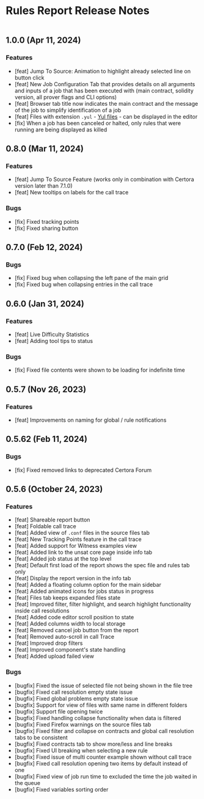 Rules Report Release Notes
=============

```{contents}
```

1.0.0 (Apr 11, 2024)
---------------------------

### Features

- [feat] Jump To Source: Animation to highlight already selected line on button click
- [feat] New Job Configuration Tab that provides details on all arguments and inputs of a job that has been executed with (main contract, solidity version, all prover flags and CLI options)
- [feat] Browser tab title now indicates the main contract and the message of the job to simplify identification of a job
- [feat] Files with extension `.yul` - [Yul files](https://docs.soliditylang.org/en/latest/yul.html) - can be displayed in the editor
- [fix] When a job has been canceled or halted, only rules that were running are being displayed as killed 
  
0.8.0 (Mar 11, 2024)
---------------------------

### Features

- [feat] Jump To Source Feature (works only in combination with Certora version later than 7.1.0)
- [feat] New tooltips on labels for the call trace

### Bugs

- [fix] Fixed tracking points
- [fix] Fixed sharing button


0.7.0 (Feb 12, 2024)
---------------------------

### Bugs

- [fix] Fixed bug when collapsing the left pane of the main grid
- [fix] Fixed bug when collapsing entries in the call trace


0.6.0 (Jan 31, 2024)
---------------------------

### Features

- [feat] Live Difficulty Statistics
- [feat] Adding tool tips to status

### Bugs

- [fix] Fixed file contents were shown to be loading for indefinite time


0.5.7 (Nov 26, 2023)
---------------------------

### Features

- [feat] Improvements on naming for global / rule notifications

0.5.62 (Feb 11, 2024)
---------------------------

### Bugs

- [fix] Fixed removed links to deprecated Certora Forum


0.5.6 (October 24, 2023)
---------------------------

### Features

- [feat] Shareable report button
- [feat] Foldable call trace
- [feat] Added view of `.conf` files in the source files tab
- [feat] New Tracking Points feature in the call trace
- [feat] Added support for Witness examples view
- [feat] Added link to the unsat core page inside info tab
- [feat] Added job status at the top level
- [feat] Default first load of the report shows the spec file and rules tab only
- [feat] Display the report version in the info tab
- [feat] Added a floating column option for the main sidebar
- [feat] Added animated icons for jobs status in progress
- [feat] Files tab keeps expanded files state
- [feat] Improved filter, filter highlight, and search highlight functionality inside call resolutions
- [feat] Added code editor scroll position to state
- [feat] Added columns width to local storage
- [feat] Removed cancel job button from the report
- [feat] Removed auto-scroll in call Trace
- [feat] Improved drop filters
- [feat] Improved component's state handling
- [feat] Added upload failed view


### Bugs

- [bugfix] Fixed the issue of selected file not being shown in the file tree
- [bugfix] Fixed call resolution empty state issue
- [bugfix] Fixed global problems empty state issue
- [bugfix] Support for view of files with same name in different folders
- [bugfix] Support file opening twice
- [bugfix] Fixed handling collapse functionality when data is filtered
- [bugfix] Fixed Firefox warnings on the source files tab
- [bugfix] Fixed filter and collapse on contracts and global call resolution tabs to be consistent
- [bugfix] Fixed contracts tab to show more/less and line breaks
- [bugfix] Fixed UI breaking when selecting a new rule
- [bugfix] Fixed issue of multi counter example shown without call trace
- [bugfix] Fixed call resolution opening two items by default instead of one
- [bugfix] Fixed view of job run time to excluded the time the job waited in the queue
- [bugfix] Fixed variables sorting order

